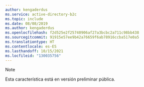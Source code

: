 ```yaml
---
author: kengaderdus
ms.service: active-directory-b2c
ms.topic: include
ms.date: 08/08/2019
ms.author: kengaderdus
ms.openlocfilehash: f2d525e2f25740906af27a3bcbc2a711c98bb438
ms.sourcegitcommit: 91915e57ee9b42a76659f6ab78916ccba517e0a5
ms.translationtype: HT
ms.contentlocale: es-ES
ms.lasthandoff: 10/15/2021
ms.locfileid: "130035756"
---
```

> [!NOTE]
> Esta característica está en versión preliminar pública.